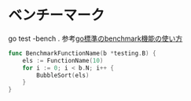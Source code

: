 # ベンチーマーク

go test -bench .
参考[go標準のbenchmark機能の使い方](https://qiita.com/marnie_ms4/items/7014563083ca1d824905)
```go
func BenchmarkFunctionName(b *testing.B) {
	els := FunctionName(10)
	for i := 0; i < b.N; i++ {
		BubbleSort(els)
	}
}
```

